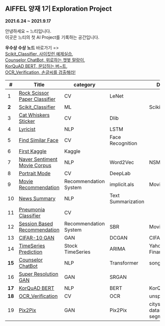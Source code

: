     
        

## AIFFEL 양재 1기 Exploration Project
**2021.6.24 ~ 2021.9.17**   


안녕하세요 ~ 느티입니다.   
이곳은 느티의 첫 AI Project를 기록하는 공간입니다. 

  
**우수상 수상 노드** 바로가기 =>     
[Scikit_Classifier, 사이킷런 예제실습](https://github.com/babeebird/AIFFEL_Exploration/tree/master/E02_Scikit_Classifier),   
[Counselor ChatBot, 위로하는 챗봇 말랑이](https://github.com/babeebird/AIFFEL_Exploration/blob/master/E15_ChatBot_Transformer.ipynb),   
[KorQuAD BERT, 문답하는 버~트](https://github.com/babeebird/AIFFEL_Exploration/blob/master/E17_KorQuAD_BERT.ipynb),   
[OCR_Verification, 손글씨를 검출해라!](https://github.com/babeebird/AIFFEL_Exploration/blob/master/E18_OCR_verification.ipynb)        

  
|#|Title|category||Dataset|
|--|--|--|--|--|
|1|[Rock Scissor Paper Classifier](https://github.com/babeebird/AIFFEL_Exploration/blob/master/E01_Rock_Scissor_Paper_Classifier.ipynb)|CV|LeNet||
|**2**|[Scikit_Classifier](https://github.com/babeebird/AIFFEL_Exploration/tree/master/E02_Scikit_Classifier)|ML||Scikit|
|3|[Cat Whiskers Sticker](https://github.com/babeebird/AIFFEL_Exploration/blob/master/E03_Cat_Whiskers_Sticker_App.ipynb)|CV|Dlib||
|4|[Lyricist](https://github.com/babeebird/AIFFEL_Exploration/blob/master/E04_Lyricist_LanguagModel.ipynb)|NLP|LSTM||
|5|[Find Similar Face](https://github.com/babeebird/AIFFEL_Exploration/blob/master/E05_FindSimilarFace.ipynb)|CV|Face Recognition||
|6|[First Kaggle](https://github.com/babeebird/AIFFEL_Exploration/blob/master/E06_first_kaggle.ipynb)|Kaggle|||
|7|[Naver Sentiment Movie Corpus](https://github.com/babeebird/AIFFEL_Exploration/blob/master/E07_Sentimental_NLP.ipynb)|NLP|Word2Vec|NSMC|
|8|[Portrait Mode](https://github.com/babeebird/AIFFEL_Exploration/blob/master/E08_portrait_mode.ipynb)|CV|DeepLab||
|9|[Movie Recommendation](https://github.com/babeebird/AIFFEL_Exploration/blob/master/E09_Movie_Recommendation.ipynb)|Recommendation System|implicit.als|Movielens|
|10|[News Summary](https://github.com/babeebird/AIFFEL_Exploration/blob/master/E10_News_Summary.ipynb)|NLP|Text Summarization|
|11|[Pneumonia Classifier](https://github.com/babeebird/AIFFEL_Exploration/blob/master/E11_Pneumonia_Classifier_CV.ipynb)|CV||
|12|[Session Based Recommendation](https://github.com/babeebird/AIFFEL_Exploration/blob/master/E12_Movielen_SBR.ipynb)|Recommendation System|SBR|Movielens|
|13|[CIFAR-10 GAN](https://github.com/babeebird/AIFFEL_Exploration/blob/master/E13_CIFAR-10_GAN.ipynb)|GAN|DCGAN|CIFAR-10|
|14|[TimeSeries Prediction](https://github.com/babeebird/AIFFEL_Exploration/blob/master/E14_TimeSeries_Prediction.ipynb)|Stock TimeSeries|ARIMA|Yahoo Finance|
|**15**|[Counselor ChatBot](https://github.com/babeebird/AIFFEL_Exploration/blob/master/E15_ChatBot_Transformer.ipynb)|NLP|Transformer|songys|
|16|[Super Resolution GAN](https://github.com/babeebird/AIFFEL_Exploration/blob/master/E16_SRGAN.ipynb)|GAN|SRGAN||
|**17**|[KorQuAD BERT](https://github.com/babeebird/AIFFEL_Exploration/blob/master/E17_KorQuAD_BERT.ipynb)|NLP|BERT|KorQuAD|
|**18**|[OCR_Verification](https://github.com/babeebird/AIFFEL_Exploration/blob/master/E18_OCR_verification.ipynb)|CV|OCR|unsplash|
|19|[Pix2Pix](https://github.com/babeebird/AIFFEL_Exploration/blob/master/E19_Pix2Pix_SegmentationMap.ipynb)|GAN|Pix2Pix|cityscapes dataset(image segmented)|
